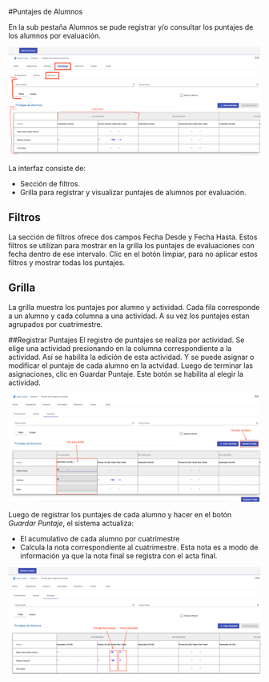 #Puntajes de Alumnos

En la sub pestaña Alumnos se pude registrar y/o consultar los puntajes de los alumnos por evaluación.

![Alumnos](img/alumnos.png)

La interfaz consiste de:

- Sección de filtros.
- Grilla para registrar y visualizar puntajes de alumnos por evaluación.

## Filtros

La sección de filtros ofrece dos campos Fecha Desde y Fecha Hasta. Estos filtros se utilizan para mostrar en la grilla
los puntajes de evaluaciones con fecha dentro de ese intervalo.
Clic en el botón limpiar, para no aplicar estos filtros y mostrar todas los puntajes.


## Grilla

La grilla muestra los puntajes por alumno y actividad. Cada fila corresponde a un alumno y cada columna a una actividad.
A su vez los puntajes estan agrupados por cuatrimestre.

##Registrar Puntajes
El registro de puntajes se realiza por actividad. 
Se elige una actividad presionando en la columna correspondiente a la actividad. Así se
habilita la edición de esta actividad. Y se puede asignar o modificar el puntaje de cada alumno en la actvidad. Luego de
terminar las asignaciones, clic en Guardar Puntaje. Este botón se habilita al elegir la actividad.

![Registrar Puntajes](img/registrar_puntajes.png)

Luego de registrar los puntajes de cada alumno y hacer en el botón *Guardar Puntaje*, el sistema actualiza:
 - El acumulativo de cada alumno por cuatrimestre
 - Calcula la nota correspondiente al cuatrimestre. Esta nota es a modo de información ya que la nota final se registra con
el acta final.

![Puntajes Registrados](img/puntajes_registrados.png)


